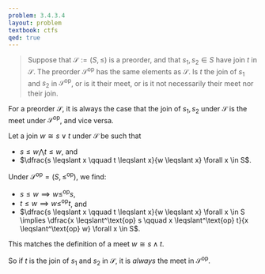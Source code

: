 ```yaml
---
problem: 3.4.3.4
layout: problem
textbook: ctfs
qed: true
---
```


> Suppose that $\mathcal{S} := (S, \leqslant)$ is a preorder, and that $s_1, s_2
> \in S$ have join $t$ in $\mathcal{S}$. The preorder $\mathcal{S}^\text{op}$
> has the same elements as $\mathcal{S}$. Is $t$ the join of $s_1$ and $s_2$ in
> $\mathcal{S}^\text{op}$, or is it their meet, or is it not necessarily their
> meet nor their join.

For a preorder $\mathcal{S}$, it is always the case that the join of $s_1, s_2$
under $\mathcal{S}$ is the meet under $\mathcal{S}^\text{op}$, and vice versa.

Let a join $w \cong s \vee t$ under $\mathcal{S}$ be such that 

 - $s \leqslant w \bigwedge t \leqslant w$, and
 - $\dfrac{s \leqslant x \qquad t \leqslant x}{w \leqslant x} \forall x \in S$.

Under $\mathcal{S}^\text{op} = (S, \leqslant^\text{op})$, we find:

 - $s \leqslant w \implies w \leqslant^\text{op} s$,
 - $t \leqslant w \implies w \leqslant^\text{op} t$, and
 - $\dfrac{s \leqslant x \qquad t \leqslant x}{w \leqslant x} \forall x \in S
   \implies \dfrac{x \leqslant^\text{op} s \qquad x \leqslant^\text{op} t}{x
   \leqslant^\text{op} w} \forall x \in S$.

This matches the definition of a meet $w \cong s \wedge t$. 

So if $t$ is the join of $s_1$ and $s_2$ in $\mathcal{S}$, it is _always_ the
meet in $\mathcal{S}^\text{op}$.

